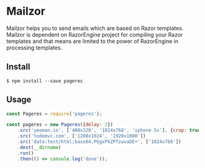 # Mailzor
Mailzor helps you to send emails which are based on Razor templates. Mailzor is dependent on RazorEngine project for compiling your Razor templates and that means are limited to the power of RazorEngine in processing templates.

## Install

```
$ npm install --save pageres
```
## Usage

```js
const Pageres = require('pageres');

const pageres = new Pageres({delay: 2})
	.src('yeoman.io', ['480x320', '1024x768', 'iphone 5s'], {crop: true})
	.src('todomvc.com', ['1280x1024', '1920x1080'])
	.src('data:text/html;base64,PGgxPkZPTzwvaDE+', ['1024x768'])
	.dest(__dirname)
	.run()
	.then(() => console.log('done'));
```
